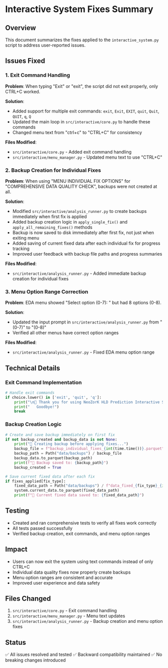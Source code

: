 # Interactive System Fixes Summary

## Overview
This document summarizes the fixes applied to the `interactive_system.py` script to address user-reported issues.

## Issues Fixed

### 1. Exit Command Handling
**Problem**: When typing "Exit" or "exit", the script did not exit properly, only CTRL+C worked.

**Solution**: 
- Added support for multiple exit commands: `exit`, `Exit`, `EXIT`, `quit`, `Quit`, `QUIT`, `q`, `Q`
- Updated the main loop in `src/interactive/core.py` to handle these commands
- Changed menu text from "ctrl+c" to "CTRL+C" for consistency

**Files Modified**:
- `src/interactive/core.py` - Added exit command handling
- `src/interactive/menu_manager.py` - Updated menu text to use "CTRL+C"

### 2. Backup Creation for Individual Fixes
**Problem**: When using "MENU INDIVIDUAL FIX OPTIONS" for "COMPREHENSIVE DATA QUALITY CHECK", backups were not created at all.

**Solution**:
- Modified `src/interactive/analysis_runner.py` to create backups immediately when first fix is applied
- Added backup creation logic in `apply_single_fix()` and `apply_all_remaining_fixes()` methods
- Backup is now saved to disk immediately after first fix, not just when exiting menu
- Added saving of current fixed data after each individual fix for progress tracking
- Improved user feedback with backup file paths and progress summaries

**Files Modified**:
- `src/interactive/analysis_runner.py` - Added immediate backup creation for individual fixes

### 3. Menu Option Range Correction
**Problem**: EDA menu showed "Select option (0-7): " but had 8 options (0-8).

**Solution**:
- Updated the input prompt in `src/interactive/analysis_runner.py` from "(0-7)" to "(0-8)"
- Verified all other menus have correct option ranges

**Files Modified**:
- `src/interactive/analysis_runner.py` - Fixed EDA menu option range

## Technical Details

### Exit Command Implementation
```python
# Handle exit commands
if choice.lower() in ['exit', 'quit', 'q']:
    print("\n👋 Thank you for using NeoZorK HLD Prediction Interactive System!")
    print("   Goodbye!")
    break
```

### Backup Creation Logic
```python
# Create and save backup immediately on first fix
if not backup_created and backup_data is not None:
    print("💾 Creating backup before applying fixes...")
    backup_file = f"backup_individual_fixes_{int(time.time())}.parquet"
    backup_path = Path("data/backups") / backup_file
    backup_data.to_parquet(backup_path)
    print(f"💾 Backup saved to: {backup_path}")
    backup_created = True

# Save current fixed data after each fix
if fixes_applied[fix_type]:
    fixed_data_path = Path("data/backups") / f"data_fixed_{fix_type}_{int(time.time())}.parquet"
    system.current_data.to_parquet(fixed_data_path)
    print(f"💾 Current fixed data saved to: {fixed_data_path}")
```

## Testing
- Created and ran comprehensive tests to verify all fixes work correctly
- All tests passed successfully
- Verified backup creation, exit commands, and menu option ranges

## Impact
- Users can now exit the system using text commands instead of only CTRL+C
- Individual data quality fixes now properly create backups
- Menu option ranges are consistent and accurate
- Improved user experience and data safety

## Files Changed
1. `src/interactive/core.py` - Exit command handling
2. `src/interactive/menu_manager.py` - Menu text updates
3. `src/interactive/analysis_runner.py` - Backup creation and menu option fixes

## Status
✅ All issues resolved and tested
✅ Backward compatibility maintained
✅ No breaking changes introduced
